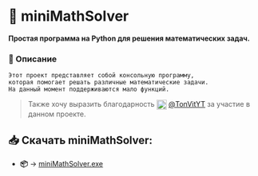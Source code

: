 # :scroll: miniMathSolver 
**Простая программа на Python для решения математических задач.**

### :page_with_curl: Описание
```
Этот проект представляет собой консольную программу, 
которая помогает решать различные математические задачи. 
На данный момент поддерживаются мало функций.
```

> Также хочу выразить благодарность <img src="https://github.com/TonVitYT.png?size=20" width="20" alt="@TonVitYT" style="vertical-align: middle"> [@TonVitYT](https://github.com/TonVitYT) за участие в данном проекте.


## 📥 Скачать miniMathSolver:
- **📦** → [miniMathSolver.exe](bin/miniMathSolver.exe)